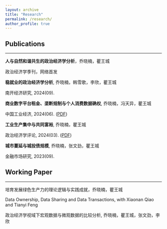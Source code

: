 ```yaml
---
layout: archive
title: "Research"
permalink: /research/
author_profile: true
---
```


## Publications

-----------------------------------------------------------------------------

**人与自然和谐共生的政治经济学分析**，乔晓楠，瞿王城

政治经济学季刊，网络首发

**稳就业的政治经济学分析**, 乔晓楠，韩雪歌，李欣，瞿王城

南开经济研究, 2024(09).

**商业数字平台租金、垄断规制与个人消费数据确权**, 乔晓楠，冯天异，瞿王城

中国工业经济, 2024(06). ([PDF](../assets/Commercial.pdf))

**工业生产集中与共同富裕**, 乔晓楠，瞿王城

政治经济学评论, 2024(03). ([PDF](../assets/Concentration.pdf))

**城市蔓延与城投债规模**, 乔晓楠，张文劲，瞿王城

金融市场研究, 2023(09).

## Working Paper

-----------------------------------------------------------------------------

培育发展绿色生产力的理论逻辑与实践成就，乔晓楠，瞿王城

Data Ownership, Data Sharing and Data Transactions, with Xiaonan Qiao and Tianyi Feng

政治经济学视域下宏观数据与微观数据的比较分析, 乔晓楠，瞿王城，张文劲，李欣
